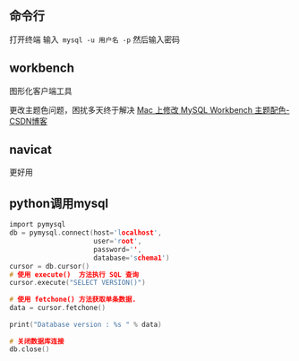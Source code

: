## 命令行
打开终端
输入` mysql -u 用户名 -p`
然后输入密码
## workbench
图形化客户端工具

更改主题色问题，困扰多天终于解决
[Mac 上修改 MySQL Workbench 主题配色-CSDN博客](https://blog.csdn.net/qq_35752021/article/details/106677297)

## navicat
更好用

## python调用mysql
```c
import pymysql  
db = pymysql.connect(host='localhost',  
                     user='root',  
                     password='',  
                     database='schema1')  
cursor = db.cursor()  
# 使用 execute()  方法执行 SQL 查询  
cursor.execute("SELECT VERSION()")  
  
# 使用 fetchone() 方法获取单条数据.  
data = cursor.fetchone()  
  
print("Database version : %s " % data)  
  
# 关闭数据库连接  
db.close()
```